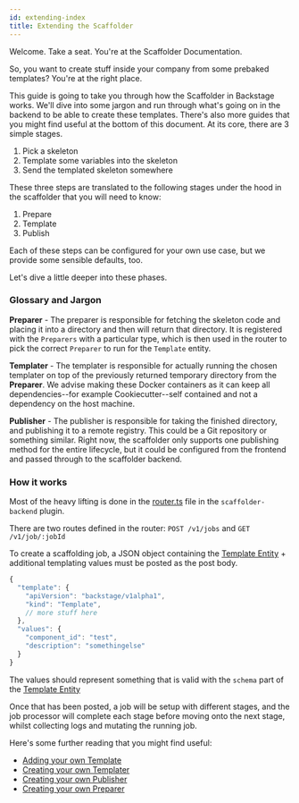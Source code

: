 ```yaml
---
id: extending-index
title: Extending the Scaffolder
---
```


Welcome. Take a seat. You're at the Scaffolder Documentation.

So, you want to create stuff inside your company from some prebaked templates?
You're at the right place.

This guide is going to take you through how the Scaffolder in Backstage works.
We'll dive into some jargon and run through what's going on in the backend to be
able to create these templates. There's also more guides that you might find
useful at the bottom of this document. At its core, there are 3 simple stages.

1. Pick a skeleton
2. Template some variables into the skeleton
3. Send the templated skeleton somewhere

These three steps are translated to the following stages under the hood in the
scaffolder that you will need to know:

1. Prepare
2. Template
3. Publish

Each of these steps can be configured for your own use case, but we provide some
sensible defaults, too.

Let's dive a little deeper into these phases.

### Glossary and Jargon

**Preparer** - The preparer is responsible for fetching the skeleton code and
placing it into a directory and then will return that directory. It is
registered with the `Preparers` with a particular type, which is then used in
the router to pick the correct `Preparer` to run for the `Template` entity.

**Templater** - The templater is responsible for actually running the chosen
templater on top of the previously returned temporary directory from the
**Preparer**. We advise making these Docker containers as it can keep all
dependencies--for example Cookiecutter--self contained and not a dependency on
the host machine.

**Publisher** - The publisher is responsible for taking the finished directory,
and publishing it to a remote registry. This could be a Git repository or
something similar. Right now, the scaffolder only supports one publishing method
for the entire lifecycle, but it could be configured from the frontend and
passed through to the scaffolder backend.

### How it works

Most of the heavy lifting is done in the
[router.ts](https://github.com/backstage/backstage/blob/master/plugins/scaffolder-backend/src/service/router.ts#L93)
file in the `scaffolder-backend` plugin.

There are two routes defined in the router: `POST /v1/jobs` and
`GET /v1/job/:jobId`

To create a scaffolding job, a JSON object containing the
[Template Entity](../../software-catalog/descriptor-format.md#kind-template) +
additional templating values must be posted as the post body.

```js
{
  "template": {
    "apiVersion": "backstage/v1alpha1",
    "kind": "Template",
    // more stuff here
  },
  "values": {
    "component_id": "test",
    "description": "somethingelse"
  }
}
```

The values should represent something that is valid with the `schema` part of
the [Template Entity](../../software-catalog/descriptor-format.md#kind-template)

Once that has been posted, a job will be setup with different stages, and the
job processor will complete each stage before moving onto the next stage, whilst
collecting logs and mutating the running job.

Here's some further reading that you might find useful:

- [Adding your own Template](../adding-templates.md)
- [Creating your own Templater](./create-your-own-templater.md)
- [Creating your own Publisher](./create-your-own-publisher.md)
- [Creating your own Preparer](./create-your-own-preparer.md)
